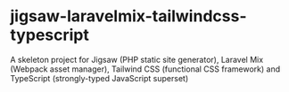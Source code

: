 # jigsaw-laravelmix-tailwindcss-typescript
A skeleton project for Jigsaw (PHP static site generator), Laravel Mix (Webpack asset manager), Tailwind CSS (functional CSS framework) and TypeScript (strongly-typed JavaScript superset)
